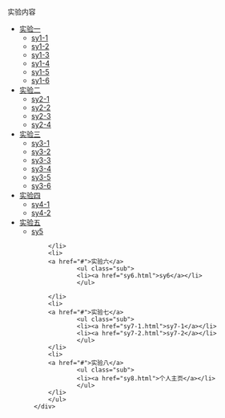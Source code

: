 

<html>
<head>
<meta charset="utf-8">
<title>杨钦</title>
</head>
<link rel="stylesheet" type="text/css" href="css/导航页1.css">
</head>
<body>
<p class="p">实验内容</p>
	<div class="nav">
	<div class="menu">
		<ul>
			<li><a href="#" >实验一</a>
				<ul class="sub">
				<li><a href="sy1-1.html">sy1-1</a></li>	
				<li><a href="sy1-2.html">sy1-2</a></li>
				<li><a href="sy1-3.html">sy1-3</a></li>
				<li><a href="sy1-4.html">sy1-4</a></li>
				<li><a href="sy1-5.html">sy1-5</a></li>
				<li><a href="sy1-6.html">sy1-6</a></li>
				</ul>
			</li>
			<li>
				<a href="#">实验二</a>
				<ul class="sub">
				<li><a href="sy2-1.html">sy2-1</a></li>
				<li><a href="sy2-2.html">sy2-2</a></li>
				<li><a href="sy2-3.html">sy2-3</a></li>
				<li><a href="sy2-4.html">sy2-4</a></li>
				</ul>
			</li>
			<li>
				<a href="#">实验三</a>
				<ul class="sub">
				<li><a href="sy3-1.html">sy3-1</a></li>
				<li><a href="sy3-2.html">sy3-2</a></li>
				<li><a href="sy3-3.html">sy3-3</a></li>
				<li><a href="sy3-4.html">sy3-4</a></li>
				<li><a href="sy3-5.html">sy3-5</a></li>	
				<li><a href="sy3-6.html">sy3-6</a></li>
				</ul>
			</li>
			<li>
			<a href="#">实验四</a>
					<ul class="sub">
					<li><a href="sy4-1.html">sy4-1</a></li>
					<li><a href="sy4-2.html">sy4-2</a></li>
					</ul>
			</li>
			<li>
			<a href="#">实验五</a>
					<ul class="sub">
					<li><a href="sy5.html">sy5</a></li>
					</ul>
			
			</li>
			<li>
			<a href="#">实验六</a>
					<ul class="sub">
					<li><a href="sy6.html">sy6</a></li>
					</ul>
			
			</li>
			<li>
			<a href="#">实验七</a>
					<ul class="sub">
					<li><a href="sy7-1.html">sy7-1</a></li>
					<li><a href="sy7-2.html">sy7-2</a></li>
					</ul>
			</li>
			<li>
			<a href="#">实验八</a>
					<ul class="sub">
					<li><a href="sy8.html">个人主页</a></li>
					</ul>
			</li>
			</ul>
		</div>		
</div>
<canvas id="canvas"></canvas>
<script>
